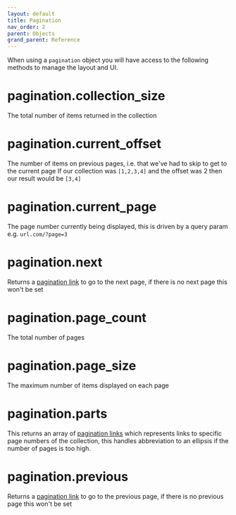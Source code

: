 ```yaml
---
layout: default
title: Pagination
nav_order: 2
parent: Objects
grand_parent: Reference
---
```


When using a `pagination` object you will have access to the following methods to manage the layout and UI.

# pagination.collection_size

The total number of items returned in the collection

# pagination.current_offset

The number of items on previous pages, i.e. that we've had to skip to get to the current page
If our collection was `[1,2,3,4]` and the offset was 2 then our result would be `[3,4]` 

# pagination.current_page

The page number currently being displayed, this is driven by a query param e.g. `url.com/?page=3` 

# pagination.next

Returns a [pagination link](undefined) to go to the next page, if there is no next page this won't be set

# pagination.page_count

The total number of pages

# pagination.page_size

The maximum number of items displayed on each page

# pagination.parts

This returns an array of [pagination links](undefined) which represents links to specific page numbers of the collection, this handles abbreviation to an ellipsis if the number of pages is too high.

# pagination.previous

Returns a [pagination link](undefined) to go to the previous page, if there is no previous page this won't be set

